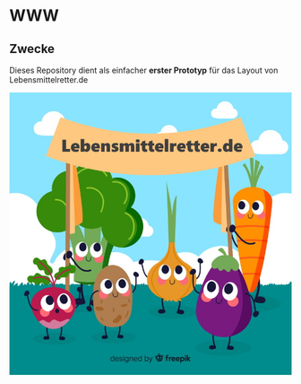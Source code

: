 # WWW
## Zwecke
Dieses Repository dient als einfacher
**erster Prototyp** für das Layout
von Lebensmittelretter.de

![Logo Lebensmittelretter](img/banner.jpg)